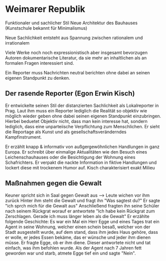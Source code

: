 # Weimarer Republik
Funktionaler und sachlicher Stil
Neue Architektur des Bauhauses (Kunstschule bekannt für Minimalismus)

Neue Sachlichkeit entsteht aus Spannung zwischen rationalem und irrationalem

Viele Werke noch noch expressionistisch aber insgesamt bevorzugen Autoren dokumentarische Literatur, da sie mehr an inhaltlichen als an formalen Fragen interessiert sind.

Ein Reporter muss Nachrichten neutral berichten ohne dabei an seinen eigenen Standpunkt zu denken.

## Der rasende Reporter (Egon Erwin Kisch)
Er entwickelte seinen Stil der distanzierten Sachlichkeit als Lokalreporter in Prag.
Laut ihm muss ein Reporter lediglich die Realität so objektiv wie möglich wieder geben ohne dabei seinen eigenen Standpunkt einzubringen. Hierbei beduetet Objektiv nicht, dass man kein interesse hat, sondern lediglich, dass eine unparteiische Verpflichtung zum Menschlichen. Er sieht die Reportage als Kunst und als gesellschaftsveränderndes Kampfinstrument.

Er erzählt knapp & informativ von außgergewöhnlichen Handlungen in ganz Europa. Er schreibt über einmalige Aktualitäten wie den Besuch eines Leichenschauhauses oder die Besichtigung der Wohnung eines Schafrichters. Er verpakt die nackte Information in fiktive Handlungen und lockert diese mit trockenem Humor auf.
Kisch charakterisiert exakt Milieu

## Maßnahmen gegen die Gewalt
Keuner spricht sich in Saal gegen Gewalt aus --> Leute wichen vor ihm zurück
Hinter ihm steht die Gewalt und fragt ihn "Was sagtest du?"
Er sagte "ich sprch mich für die Gewalt aus"
Anschließend fragten ihn seine Schüler nach seinem Rückgrat worauf er antwortete "Ich habe kein Rückgrat zum Zerschlagen. Gerade ich muss länger leben als die Gewalt"
Er erzählte folgende Geschichte:
Es war ein Mal ein Herr Egge und eines Tages trat ein Agent in seine Wohnung, welcher einen schein besaß, welcher von der Stadt ausgestellt wurde, auf dem stand, dass ihm jedes Haus gehöre, dass er wolle, er jedes Essen bekäme, das er wünsche und jeder ihm dienen müsse.
Er fragte Egge, ob er ihm diene. Dieser antwortete nicht und tat einfach, was ihm befohlen wurde. Als der Agent nach 7 Jahren fett geworden war und starb, atmete Egge tief ein und sagte "Nein".
